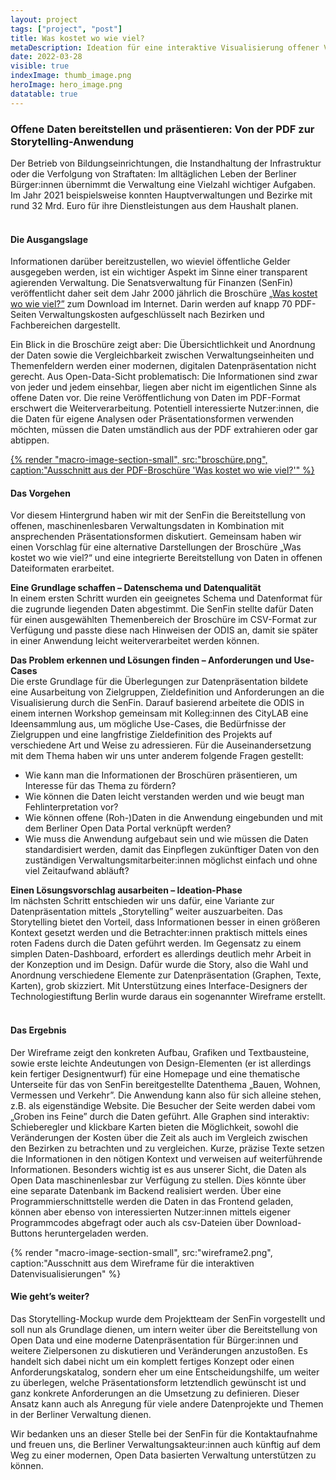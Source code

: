 ```yaml
---
layout: project
tags: ["project", "post"]
title: Was kostet wo wie viel?
metaDescription: Ideation für eine interaktive Visualisierung offener Verwaltungsdaten
date: 2022-03-28
visible: true
indexImage: thumb_image.png
heroImage: hero_image.png
datatable: true
---
```


### Offene Daten bereitstellen und präsentieren: Von der PDF zur Storytelling-Anwendung

Der Betrieb von Bildungseinrichtungen, die Instandhaltung der Infrastruktur oder die Verfolgung von Straftaten: Im alltäglichen Leben der Berliner Bürger:innen übernimmt die Verwaltung eine Vielzahl wichtiger Aufgaben. Im Jahr 2021 beispielsweise konnten Hauptverwaltungen und Bezirke mit rund 32 Mrd. Euro für ihre Dienstleistungen aus dem Haushalt planen.  
<br>

#### Die Ausgangslage

Informationen darüber bereitzustellen, wo wieviel öffentliche Gelder ausgegeben werden, ist ein wichtiger Aspekt im Sinne einer transparent agierenden Verwaltung. Die Senatsverwaltung für Finanzen (SenFin) veröffentlicht daher seit dem Jahr 2000 jährlich die Broschüre [„Was kostet wo wie viel?”](https://www.berlin.de/sen/finanzen/haushalt/downloads/artikel.6347.php) zum Download im Internet. Darin werden auf knapp 70 PDF-Seiten Verwaltungskosten aufgeschlüsselt nach Bezirken und Fachbereichen dargestellt.

Ein Blick in die Broschüre zeigt aber: Die Übersichtlichkeit und Anordnung der Daten sowie die Vergleichbarkeit zwischen Verwaltungseinheiten und Themenfeldern werden einer modernen, digitalen Datenpräsentation nicht gerecht. Aus Open-Data-Sicht problematisch: Die Informationen sind zwar von jeder und jedem einsehbar, liegen aber nicht im eigentlichen Sinne als offene Daten vor. Die reine Veröffentlichung von Daten im PDF-Format erschwert die Weiterverarbeitung. Potentiell interessierte Nutzer:innen, die die Daten für eigene Analysen oder Präsentationsformen verwenden möchten, müssen die Daten umständlich aus der PDF extrahieren oder gar abtippen.

 <a href="https://www.berlin.de/sen/finanzen/haushalt/downloads/wkwwv_hv_2017.pdf">
{% render "macro-image-section-small", src:"broschüre.png", caption:"Ausschnitt aus der PDF-Broschüre 'Was kostet wo wie viel?'" %}</a>

<br>

#### Das Vorgehen

Vor diesem Hintergrund haben wir mit der SenFin die Bereitstellung von offenen, maschinenlesbaren Verwaltungsdaten in Kombination mit ansprechenden Präsentationsformen diskutiert. Gemeinsam haben wir einen Vorschlag für eine alternative Darstellungen der Broschüre „Was kostet wo wie viel?“ und eine integrierte Bereitstellung von Daten in offenen Dateiformaten erarbeitet.

**Eine Grundlage schaffen – Datenschema und Datenqualität**  
In einem ersten Schritt wurden ein geeignetes Schema und Datenformat für die zugrunde liegenden Daten abgestimmt. Die SenFin stellte dafür Daten für einen ausgewählten Themenbereich der Broschüre im CSV-Format zur Verfügung und passte diese nach Hinweisen der ODIS an, damit sie später in einer Anwendung leicht weiterverarbeitet werden können.

**Das Problem erkennen und Lösungen finden – Anforderungen und Use-Cases**  
Die erste Grundlage für die Überlegungen zur Datenpräsentation bildete eine Ausarbeitung von Zielgruppen, Zieldefinition und Anforderungen an die Visualisierung durch die SenFin. Darauf basierend arbeitete die ODIS in einem internen Workshop gemeinsam mit Kolleg:innen des CityLAB eine Ideensammlung aus, um mögliche Use-Cases, die Bedürfnisse der Zielgruppen und eine langfristige Zieldefinition des Projekts auf verschiedene Art und Weise zu adressieren. Für die Auseinandersetzung mit dem Thema haben wir uns unter anderem folgende Fragen gestellt:

- Wie kann man die Informationen der Broschüren präsentieren, um Interesse für das Thema zu fördern?
- Wie können die Daten leicht verstanden werden und wie beugt man Fehlinterpretation vor?
- Wie können offene (Roh-)Daten in die Anwendung eingebunden und mit dem Berliner Open Data Portal verknüpft werden?
- Wie muss die Anwendung aufgebaut sein und wie müssen die Daten standardisiert werden, damit das Einpflegen zukünftiger Daten von den zuständigen Verwaltungsmitarbeiter:innen möglichst einfach und ohne viel Zeitaufwand abläuft?

**Einen Lösungsvorschlag ausarbeiten – Ideation-Phase**  
Im nächsten Schritt entschieden wir uns dafür, eine Variante zur Datenpräsentation mittels „Storytelling” weiter auszuarbeiten. Das Storytelling bietet den Vorteil, dass Informationen besser in einen größeren Kontext gesetzt werden und die Betrachter:innen praktisch mittels eines roten Fadens durch die Daten geführt werden. Im Gegensatz zu einem simplen Daten-Dashboard, erfordert es allerdings deutlich mehr Arbeit in der Konzeption und im Design. Dafür wurde die Story, also die Wahl und Anordnung verschiedene Elemente zur Datenpräsentation (Graphen, Texte, Karten), grob skizziert. Mit Unterstützung eines Interface-Designers der Technologiestiftung Berlin wurde daraus ein sogenannter Wireframe erstellt.  
<br>

#### Das Ergebnis

Der Wireframe zeigt den konkreten Aufbau, Grafiken und Textbausteine, sowie erste leichte Andeutungen von Design-Elementen (er ist allerdings kein fertiger Designentwurf) für eine Homepage und eine thematische Unterseite für das von SenFin bereitgestellte Datenthema „Bauen, Wohnen, Vermessen und Verkehr”. Die Anwendung kann also für sich alleine stehen, z.B. als eigenständige Website. Die Besucher der Seite werden dabei vom „Groben ins Feine” durch die Daten geführt. Alle Graphen sind interaktiv: Schieberegler und klickbare Karten bieten die Möglichkeit, sowohl die Veränderungen der Kosten über die Zeit als auch im Vergleich zwischen den Bezirken zu betrachten und zu vergleichen. Kurze, präzise Texte setzen die Informationen in den nötigen Kontext und verweisen auf weiterführende Informationen.
Besonders wichtig ist es aus unserer Sicht, die Daten als Open Data maschinenlesbar zur Verfügung zu stellen. Dies könnte über eine separate Datenbank im Backend realisiert werden. Über eine Programmierschnittstelle werden die Daten in das Frontend geladen, können aber ebenso von interessierten Nutzer:innen mittels eigener Programmcodes abgefragt oder auch als csv-Dateien über Download-Buttons heruntergeladen werden.

{% render "macro-image-section-small", src:"wireframe2.png", caption:"Ausschnitt aus dem Wireframe für die interaktiven Datenvisualisierungen" %}
<br>

#### Wie geht’s weiter?

Das Storytelling-Mockup wurde dem Projektteam der SenFin vorgestellt und soll nun als Grundlage dienen, um intern weiter über die Bereitstellung von Open Data und eine moderne Datenpräsentation für Bürger:innen und weitere Zielpersonen zu diskutieren und Veränderungen anzustoßen. Es handelt sich dabei nicht um ein komplett fertiges Konzept oder einen Anforderungskatalog, sondern eher um eine Entscheidungshilfe, um weiter zu überlegen, welche Präsentationsform letztendlich gewünscht ist und ganz konkrete Anforderungen an die Umsetzung zu definieren. Dieser Ansatz kann auch als Anregung für viele andere Datenprojekte und Themen in der Berliner Verwaltung dienen.

Wir bedanken uns an dieser Stelle bei der SenFin für die Kontaktaufnahme und freuen uns, die Berliner Verwaltungsakteur:innen auch künftig auf dem Weg zu einer modernen, Open Data basierten Verwaltung unterstützen zu können.
